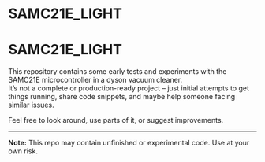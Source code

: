 # SAMC21E_LIGHT
# SAMC21E_LIGHT

  This repository contains some early tests and experiments with the SAMC21E microcontroller in a dyson vacuum cleaner.  
It’s not a complete or production-ready project – just initial attempts to get things running, share code snippets, and maybe help someone facing similar issues.  

Feel free to look around, use parts of it, or suggest improvements.  

---

**Note:** This repo may contain unfinished or experimental code. Use at your own risk.  
